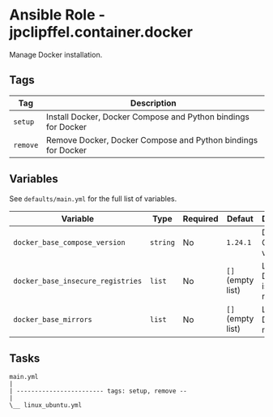# Ansible Role - jpclipffel.container.docker

Manage Docker installation.

## Tags

| Tag      | Description                                                   |
|----------|---------------------------------------------------------------|
| `setup`  | Install Docker, Docker Compose and Python bindings for Docker |
| `remove` | Remove Docker, Docker Compose and Python bindings for Docker  |

## Variables

See `defaults/main.yml` for the full list of variables.

| Variable                          | Type     | Required | Defaut            | Description                       |
|-----------------------------------|----------|----------|-------------------|-----------------------------------|
| `docker_base_compose_version`     | `string` | No       | `1.24.1`          | Docker Compose version            |
| `docker_base_insecure_registries` | `list`   | No       | `[]` (empty list) | List of Docker isecure registries |
| `docker_base_mirrors`             | `list`   | No       | `[]` (empty list) | List of Docker mirrors            |


## Tasks

```text
main.yml
|
| ------------------------ tags: setup, remove --
|
\__ linux_ubuntu.yml
```
